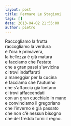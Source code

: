 ```yaml
---
layout: post
title: Fermare Le Stagioni
tags: []
date: 2013-04-02 21:55:00
author: pietro
---
```

Raccogliamo la frutta<br/>raccogliamo la verdura<br/>è l'ora è primavera,<br/>la bellezza è già matura<br/>e facciamo che l'estate<br/>che a gran passi s'avvicina<br/>ci trovi indaffarati<br/>a maneggiar per la cucina<br/>e facciamo che l'autunno<br/>che s'affaccia già lontano<br/>ci trovi affaccendati<br/>con un gran cucchiaio in mano<br/>e convinciamo il gregoriano<br/>che l'inverno è già passato<br/>che non c'è nessun bisogno<br/>che del freddo torni il regno.
